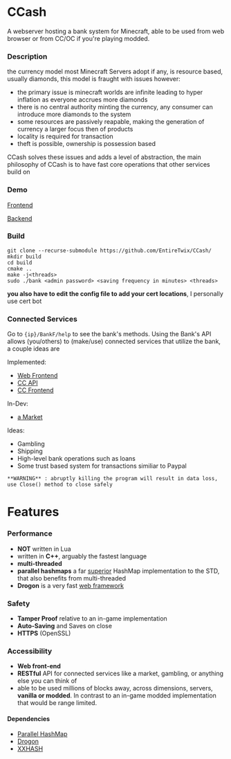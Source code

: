 # CCash

A webserver hosting a bank system for Minecraft, able to be used from web browser or from CC/OC if you're playing modded.

### Description

the currency model most Minecraft Servers adopt if any, is resource based, usually diamonds, this model is fraught with issues however:

- the primary issue is minecraft worlds are infinite leading to hyper inflation as everyone accrues more diamonds
- there is no central authority minting the currency, any consumer can introduce more diamonds to the system
- some resources are passively reapable, making the generation of currency a larger focus then of products
- locality is required for transaction
- theft is possible, ownership is possession based

CCash solves these issues and adds a level of abstraction, the main philosophy of CCash is to have fast core operations that other services build on

### Demo

[Frontend](https://ccash.herokuapp.com/)

[Backend](https://ccash.ryzerth.com/BankF/help)

### Build

```
git clone --recurse-submodule https://github.com/EntireTwix/CCash/
mkdir build
cd build
cmake ..
make -j<threads>
sudo ./bank <admin password> <saving frequency in minutes> <threads>
```

**you also have to edit the config file to add your cert locations**, I personally use cert bot

### Connected Services

Go to `{ip}/BankF/help` to see the bank's methods. Using the Bank's API allows (you/others) to (make/use) connected services that utilize the bank, a couple ideas are

Implemented:

- [Web Frontend](https://github.com/Expand-sys/ccashfrontend)
- [CC API](https://github.com/Reactified/rpm/blob/main/packages/ccash-api/api.lua)
- [CC Frontend](https://github.com/Reactified/rpm/blob/main/packages/ccash-wallet/wallet.lua)

In-Dev:

- [a Market](https://github.com/STBoyden/market-api-2.0)

Ideas:

- Gambling
- Shipping
- High-level bank operations such as loans
- Some trust based system for transactions similiar to Paypal

`**WARNING** : abruptly killing the program will result in data loss, use Close() method to close safely`

# Features

### Performance

- **NOT** written in Lua
- written in **C++**, arguably the fastest language
- **multi-threaded**
- **parallel hashmaps** a far [superior](https://greg7mdp.github.io/parallel-hashmap/) HashMap implementation to the STD, that also benefits from multi-threaded
- **Drogon** is a very fast [web framework](https://github.com/the-benchmarker/web-frameworks)

### Safety

- **Tamper Proof** relative to an in-game implementation
- **Auto-Saving** and Saves on close
- **HTTPS** (OpenSSL)

### Accessibility

- **Web front-end**
- **RESTful** API for connected services like a market, gambling, or anything else you can think of
- able to be used millions of blocks away, across dimensions, servers, **vanilla or modded**. In contrast to an in-game modded implementation that would be range limited.

#### Dependencies

- [Parallel HashMap](https://github.com/greg7mdp/parallel-hashmap/tree/master)
- [Drogon](https://github.com/an-tao/drogon/tree/master)
- [XXHASH](https://github.com/Cyan4973/xxHash)

